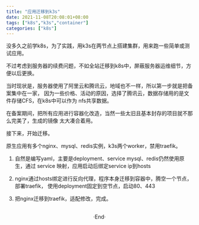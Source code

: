 ```yaml
---
title: "应用迁移到k3s"
date: 2021-11-08T20:08:01+08:00
tags: ["k8s","k3s","container"]
categories: ["k8s"]
---
```


没多久之前学k8s，为了实践，用k3s在两节点上搭建集群，用来跑一些简单或测试应用。

不过考虑到服务器的续费问题，不如全站迁移到k8s中，屏蔽服务器运维细节，方便以后更换。

当时现状是，服务器使用了阿里云和腾讯云，地域也不一样，所以第一步就是把备案集中在一家，
因为一些价格、活动的原因，选择了腾讯云，数据存储用的是文件存储CFS，在k8s中可以作为
nfs共享数据。

在备案期间，把所有应用进行容器化改造，当然一些太旧且基本封存的项目就不那么完美了，生成的镜像
太大凑合着用。

接下来，开始迁移。

原生应用有多个nginx、mysql、redis实例，k3s两个worker，禁用traefik。

1. 自然是编写yaml，主要是deployment、service
  mysql、redis仍然使用原生，通过 service 映射，应用启动后绑定service ip到hosts

2. nginx通过hosts绑定进行反向代理，程序本身迁移到容器中，腾空一个节点，部署traefik，
  使用deployment固定到空节点，启动80、443

3. 把nginx迁移到traefik，适配修改，完成。

<br>

<center>  ·End·  </center>